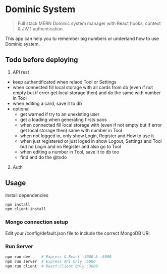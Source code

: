 # Dominic System

> Full stack MERN Dominic system manager with React hooks, context & JWT authentication.

This app can help you tu remember big numbers or undertand how to use Dominic system.

## Todo before deploying

1. API rest

- keep authentificated when relaod Tool or Settings
- when connected fill local storage with all cards from db (even if not empty but if error get local storage then) and do the same with number in Tool
- when editing a card, save it to db
- optional
  - get warned if try to an unexisting user
  - get a loading when generating firsts paos
  - when connected fill local storage with (even if not empty but if error get local storage then) same with number in Tool
  - when not logged in, only show Login, Register and How to use it
  - when just registered or just loged in show Logout, Settings and Tool but no Login and no Register and also go to Tool
  - when editing a number in Tool, save it to db too
  - find and do the @todo

2. Auth

## Usage

Install dependencies

```bash
npm install
npm client-install
```

### Mongo connection setup

Edit your /config/default.json file to include the correct MongoDB URI

### Run Server

```bash
npm run dev     # Express & React :3000 & :5000
npm run server  # Express API Only :5000
npm run client  # React Client Only :3000
```
